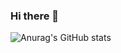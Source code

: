 ### Hi there 👋
![Anurag's GitHub stats](https://github-readme-stats-git-masterrstaa-rickstaa.vercel.app/api?username=sung3441&&show_icons=true&theme=radical)
